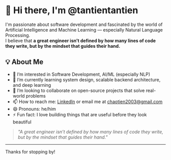 # 👋 Hi there, I'm @tantientantien

I'm passionate about software development and fascinated by the world of Artificial Intelligence and Machine Learning — especially Natural Language Processing.  
I believe that **a great engineer isn’t defined by how many lines of code they write, but by the mindset that guides their hand.**

## 💡 About Me
- 👀 I’m interested in Software Development, AI/ML (especially NLP)
- 🌱 I’m currently learning system design, scalable backend architecture, and deep learning
- 💞️ I’m looking to collaborate on open-source projects that solve real-world problems
- 📫 How to reach me: [LinkedIn](https://www.linkedin.com/in/your-profile) or email me at chaotien2003@gmail.com
- 😄 Pronouns: he/him
- ⚡ Fun fact: I love building things that are useful before they look beautiful

> _"A great engineer isn’t defined by how many lines of code they write, but by the mindset that guides their hand."_

---

Thanks for stopping by!

